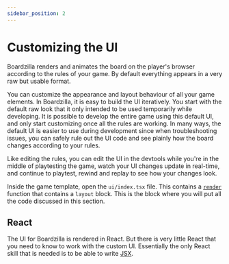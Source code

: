 ```yaml
---
sidebar_position: 2
---
```

# Customizing the UI

Boardzilla renders and animates the board on the player's browser according to
the rules of your game. By default everything appears in a very raw but usable
format.

You can customize the appearance and layout behaviour of all your game
elements. In Boardzilla, it is easy to build the UI iteratively. You start with
the default raw look that it only intended to be used temporarily while
developing. It is possible to develop the entire game using this default UI, and
only start customizing once all the rules are working. In many ways, the default
UI is easier to use during development since when troubleshooting issues, you
can safely rule out the UI code and see plainly how the board changes according
to your rules.

Like editing the rules, you can edit the UI in the devtools while you're in the
middle of playtesting the game, watch your UI changes update in real-time, and
continue to playtest, rewind and replay to see how your changes look.

Inside the game template, open the `ui/index.tsx` file. This contains a
[`render`](../api/modules#render) function that contains a `layout` block. This
is the block where you will put all the code discussed in this section.

## React

The UI for Boardzilla is rendered in React. But there is very little React that
you need to know to work with the custom UI.  Essentially the only React skill
that is needed is to be able to write
[JSX](https://www.w3schools.com/react/react_jsx.asp).
